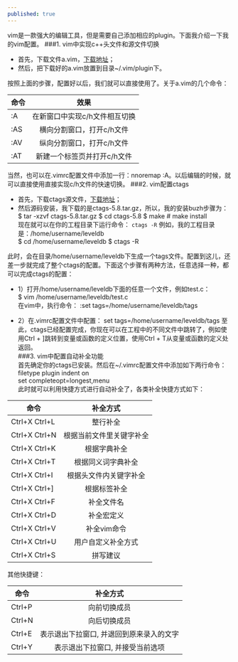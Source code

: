 ```yaml
---
published: true
---
```






vim是一款强大的编辑工具，但是需要自己添加相应的plugin。下面我介绍一下我的vim配置。
###1. vim中实现c++头文件和源文件切换
- 首先，下载文件a.vim，[下载地址](http://www.vim.org/scripts/script.php?script_id=31)；
- 然后，把下载好的a.vim放置到目录~/.vim/plugin下。


按照上面的步骤，配置好以后，我们就可以直接使用了。关于a.vim的几个命令：


| 命令   | 效果           |
| ------- |:---------------:|
| :A  | 在新窗口中实现c/h文件相互切换 |
| :AS  | 横向分割窗口，打开c/h文件      |
| :AV | 纵向分割窗口，打开c/h文件      |
| :AT | 新建一个标签页并打开c/h文件      |


当然，也可以在.vimrc配置文件中添加一行：nnoremap <silent> <F12> :A<CR>。以后编辑的时候，就可以直接使用<F12>直接实现c/h文件的快速切换。
###2. vim配置ctags
- 首先，下载ctags源文件，[下载地址](http://ctags.sourceforge.net/)；
- 然后源码安装，我下载的是ctags-5.8.tar.gz，所以，我的安装buzh步骤为：
		$ tar -xzvf ctags-5.8.tar.gz
		$ cd ctags-5.8
		$ make
		# make install   
现在就可以在你的工程目录下运行命令：
		`ctags -R`
例如，我的工程目录是：/home/username/leveldb   
		  $ cd /home/username/leveldb
      	$ ctags -R



此时，会在目录/home/username/leveldb下生成一个tags文件。配置到这儿，还差一步就完成了整个ctags的配置。下面这个步骤有两种方法，任意选择一种，都可以完成ctags的配置：


- 1）打开/home/username/leveldb下面的任意一个文件，例如test.c：    
		$ vim /home/username/leveldb/test.c   
在vim中，执行命令：
		:set tags=/home/username/leveldb/tags


- 2）在.vimrc配置文件中配置：
		set tags=/home/username/leveldb/tags
至此，ctags已经配置完成，你现在可以在工程中的不同文件中跳转了，例如使用Ctrl + ]跳转到变量或函数的定义位置，使用Ctrl + T从变量或函数的定义处返回。   
###3. vim中配置自动补全功能   
首先确定你的ctags已安装。然后在~/.vimrc配置文件中添加如下两行命令：
			filetype plugin indent on   
			set completeopt=longest,menu   
此时就可以利用快捷方式进行自动补全了，各类补全快捷方式如下：   



| 命令   |补全方式           |
| ------- |:---------------:|
| Ctrl+X Ctrl+L  | 整行补全 |
| Ctrl+X Ctrl+N | 根据当前文件里关键字补全      |
| Ctrl+X Ctrl+K | 根据字典补全      |
| Ctrl+X Ctrl+T | 根据同义词字典补全      |
| Ctrl+X Ctrl+I | 根据头文件内关键字补全 |
| Ctrl+X Ctrl+] | 根据标签补全      |
| Ctrl+X Ctrl+F | 补全文件名     |
| Ctrl+X Ctrl+D | 补全宏定义      |
| Ctrl+X Ctrl+V | 补全vim命令      |
| Ctrl+X Ctrl+U | 用户自定义补全方式    |
| Ctrl+X Ctrl+S | 拼写建议     |


其他快捷键：   


| 命令   |补全方式           |
| ------- |:---------------:|
| Ctrl+P  | 向前切换成员 |
| Ctrl+N | 向后切换成员      |
| Ctrl+E | 表示退出下拉窗口, 并退回到原来录入的文字      |
| Ctrl+Y | 表示退出下拉窗口, 并接受当前选项      |

